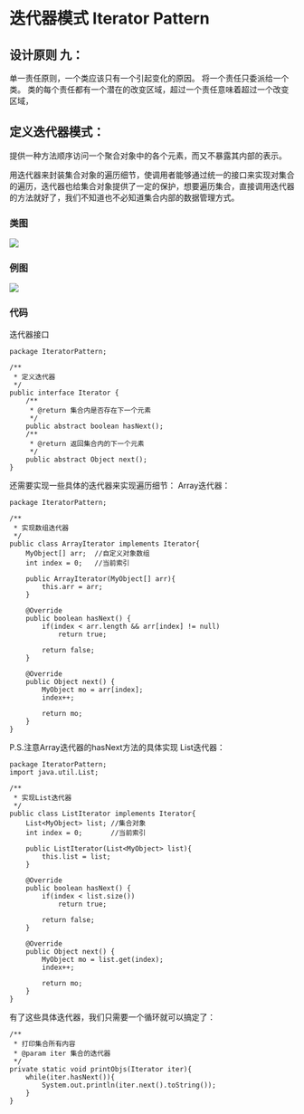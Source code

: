 # 迭代器模式 Iterator Pattern

## 设计原则 九：
单一责任原则，一个类应该只有一个引起变化的原因。
将一个责任只委派给一个类。
类的每个责任都有一个潜在的改变区域，超过一个责任意味着超过一个改变区域，

## 定义迭代器模式：
提供一种方法顺序访问一个聚合对象中的各个元素，而又不暴露其内部的表示。

用迭代器来封装集合对象的遍历细节，使调用者能够通过统一的接口来实现对集合的遍历，迭代器也给集合对象提供了一定的保护，想要遍历集合，直接调用迭代器的方法就好了，我们不知道也不必知道集合内部的数据管理方式。

### 类图
![](http://oov0wb0gl.bkt.clouddn.com/2017-06-06-14966492302764.jpg)



### 例图

![](http://oov0wb0gl.bkt.clouddn.com/2017-06-06-14966491063692.jpg)

### 代码
迭代器接口

```
package IteratorPattern;
 
/**
 * 定义迭代器
 */
public interface Iterator {
    /**
     * @return 集合内是否存在下一个元素
     */
    public abstract boolean hasNext();
    /**
     * @return 返回集合内的下一个元素
     */
    public abstract Object next();
}
```
还需要实现一些具体的迭代器来实现遍历细节：
Array迭代器：

```
package IteratorPattern;
 
/**
 * 实现数组迭代器
 */
public class ArrayIterator implements Iterator{
    MyObject[] arr;  //自定义对象数组
    int index = 0;   //当前索引
     
    public ArrayIterator(MyObject[] arr){
        this.arr = arr;
    }
 
    @Override
    public boolean hasNext() {
        if(index < arr.length && arr[index] != null)
            return true;
         
        return false;
    }
 
    @Override
    public Object next() {
        MyObject mo = arr[index];
        index++;
         
        return mo;
    }
}
```
P.S.注意Array迭代器的hasNext方法的具体实现
List迭代器：

```
package IteratorPattern;
import java.util.List;
 
/**
 * 实现List迭代器
 */
public class ListIterator implements Iterator{
    List<MyObject> list; //集合对象
    int index = 0;       //当前索引
     
    public ListIterator(List<MyObject> list){
        this.list = list;
    }
 
    @Override
    public boolean hasNext() {
        if(index < list.size())
            return true;
         
        return false;
    }
 
    @Override
    public Object next() {
        MyObject mo = list.get(index);
        index++;
         
        return mo;
    }
}
```
有了这些具体迭代器，我们只需要一个循环就可以搞定了：

```
/**
 * 打印集合所有内容
 * @param iter 集合的迭代器
 */
private static void printObjs(Iterator iter){
    while(iter.hasNext()){
        System.out.println(iter.next().toString());
    }
}
```


